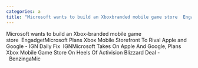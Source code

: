 ```yaml
---
categories: a
title: "Microsoft wants to build an Xboxbranded mobile game store  Engadget"
---
```

Microsoft wants to build an Xbox-branded mobile game store&nbsp;&nbsp;EngadgetMicrosoft Plans Xbox Mobile Storefront To Rival Apple and Google - IGN Daily Fix&nbsp;&nbsp;IGNMicrosoft Takes On Apple And Google, Plans Xbox Mobile Game Store On Heels Of Activision Blizzard Deal -&nbsp;&nbsp;BenzingaMic